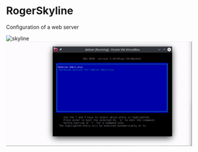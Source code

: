# RogerSkyline
Configuration of a web server


![](skyline.gif?raw=true "skyline")
![](webserv.gif?raw=true "wserv")
